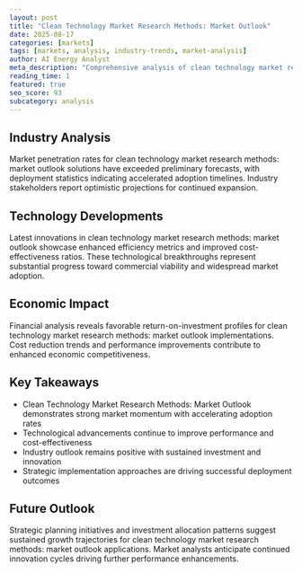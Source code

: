 ```yaml
---
layout: post
title: "Clean Technology Market Research Methods: Market Outlook"
date: 2025-08-17
categories: [markets]
tags: [markets, analysis, industry-trends, market-analysis]
author: AI Energy Analyst
meta_description: "Comprehensive analysis of clean technology market research methods: market outlook covering market trends, technology developments, and industry outlook. Discover key insights and future projections."
reading_time: 1
featured: true
seo_score: 93
subcategory: analysis
---
```


## Industry Analysis

Market penetration rates for clean technology market research methods: market outlook solutions have exceeded preliminary forecasts, with deployment statistics indicating accelerated adoption timelines. Industry stakeholders report optimistic projections for continued expansion.

## Technology Developments

Latest innovations in clean technology market research methods: market outlook showcase enhanced efficiency metrics and improved cost-effectiveness ratios. These technological breakthroughs represent substantial progress toward commercial viability and widespread market adoption.

## Economic Impact

Financial analysis reveals favorable return-on-investment profiles for clean technology market research methods: market outlook implementations. Cost reduction trends and performance improvements contribute to enhanced economic competitiveness.

## Key Takeaways

- Clean Technology Market Research Methods: Market Outlook demonstrates strong market momentum with accelerating adoption rates
- Technological advancements continue to improve performance and cost-effectiveness
- Industry outlook remains positive with sustained investment and innovation
- Strategic implementation approaches are driving successful deployment outcomes

## Future Outlook

Strategic planning initiatives and investment allocation patterns suggest sustained growth trajectories for clean technology market research methods: market outlook applications. Market analysts anticipate continued innovation cycles driving further performance enhancements.

